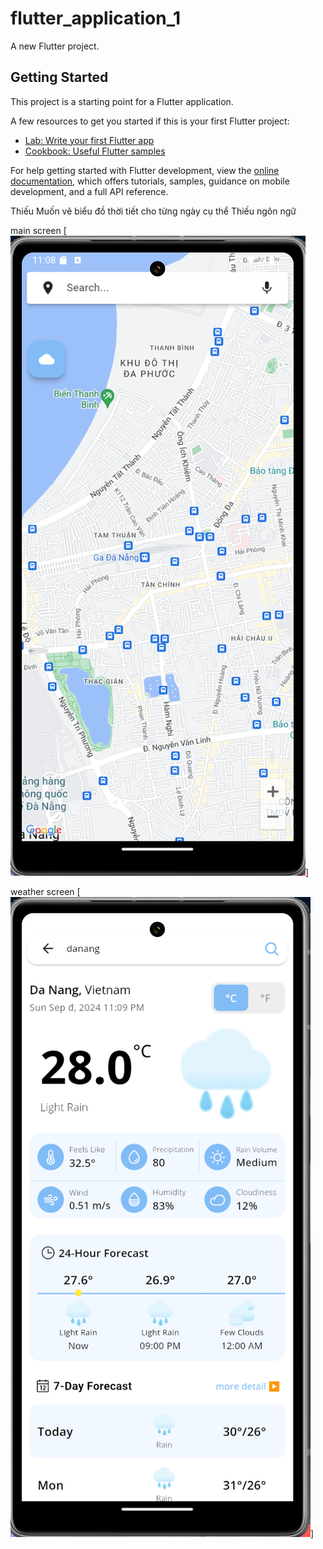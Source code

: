 # flutter_application_1

A new Flutter project.

## Getting Started

This project is a starting point for a Flutter application.

A few resources to get you started if this is your first Flutter project:

- [Lab: Write your first Flutter app](https://docs.flutter.dev/get-started/codelab)
- [Cookbook: Useful Flutter samples](https://docs.flutter.dev/cookbook)

For help getting started with Flutter development, view the
[online documentation](https://docs.flutter.dev/), which offers tutorials,
samples, guidance on mobile development, and a full API reference.


Thiếu Muốn vẽ biểu đồ thời tiết cho từng ngày cụ thể
Thiếu ngôn ngữ

main screen [![màn hình chính](image.png)]

weather screen [![màn hình thời tiết](image-1.png)]